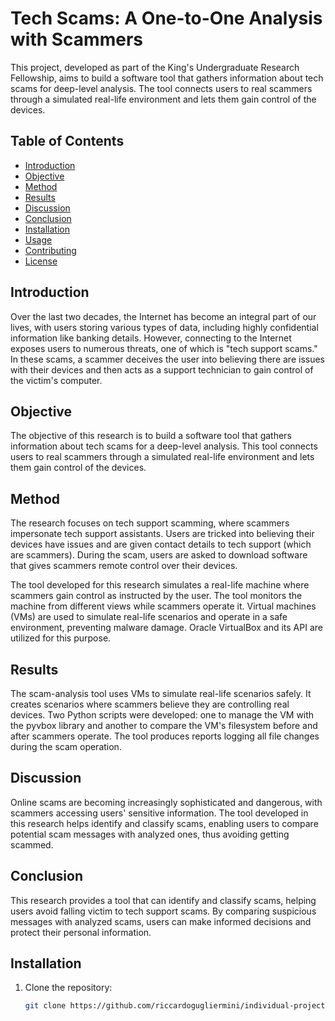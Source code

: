 # Tech Scams: A One-to-One Analysis with Scammers

This project, developed as part of the King's Undergraduate Research Fellowship, aims to build a software tool that gathers information about tech scams for deep-level analysis. The tool connects users to real scammers through a simulated real-life environment and lets them gain control of the devices.

## Table of Contents

- [Introduction](#introduction)
- [Objective](#objective)
- [Method](#method)
- [Results](#results)
- [Discussion](#discussion)
- [Conclusion](#conclusion)
- [Installation](#installation)
- [Usage](#usage)
- [Contributing](#contributing)
- [License](#license)

## Introduction

Over the last two decades, the Internet has become an integral part of our lives, with users storing various types of data, including highly confidential information like banking details. However, connecting to the Internet exposes users to numerous threats, one of which is "tech support scams." In these scams, a scammer deceives the user into believing there are issues with their devices and then acts as a support technician to gain control of the victim's computer.

## Objective

The objective of this research is to build a software tool that gathers information about tech scams for a deep-level analysis. This tool connects users to real scammers through a simulated real-life environment and lets them gain control of the devices.

## Method

The research focuses on tech support scamming, where scammers impersonate tech support assistants. Users are tricked into believing their devices have issues and are given contact details to tech support (which are scammers). During the scam, users are asked to download software that gives scammers remote control over their devices.

The tool developed for this research simulates a real-life machine where scammers gain control as instructed by the user. The tool monitors the machine from different views while scammers operate it. Virtual machines (VMs) are used to simulate real-life scenarios and operate in a safe environment, preventing malware damage. Oracle VirtualBox and its API are utilized for this purpose.

## Results

The scam-analysis tool uses VMs to simulate real-life scenarios safely. It creates scenarios where scammers believe they are controlling real devices. Two Python scripts were developed: one to manage the VM with the pyvbox library and another to compare the VM's filesystem before and after scammers operate. The tool produces reports logging all file changes during the scam operation.

## Discussion

Online scams are becoming increasingly sophisticated and dangerous, with scammers accessing users' sensitive information. The tool developed in this research helps identify and classify scams, enabling users to compare potential scam messages with analyzed ones, thus avoiding getting scammed.

## Conclusion

This research provides a tool that can identify and classify scams, helping users avoid falling victim to tech support scams. By comparing suspicious messages with analyzed scams, users can make informed decisions and protect their personal information.

## Installation

1. Clone the repository:
   ```sh
   git clone https://github.com/riccardogugliermini/individual-project.git
